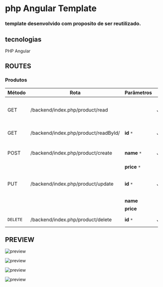 # php Angular Template
### template desenvolvido com proposito de ser reutilizado. 
## tecnologias 
PHP 
Angular

## ROUTES 

### Produtos
| Método | Rota | Parâmetros | Tipo  | Descrição
| ------ | ------ | ------ | ------ |------ |
| GET | /backend/index.php/product/read | |   JSON     | Retorna todos produtos criados.
| GET | /backend/index.php/product/readById/| **id**  `*` |   JSON     | Retorna  produto selecionado. 
| POST | /backend/index.php/product/create |**name**  `*` |JSON | Cria um novo produto. 
| |  | **price**  `*`             |         |
| PUT | /backend/index.php/product/update  |**id**  `*` | JSON |Altera informações de um produto.         |  
|  | | **name**  |
|  |  | **price**  |
| `DELETE` |  /backend/index.php/product/delete  | **id**  `*` | JSON |Deleta um produto.

## PREVIEW

![preview](https://github.com/joseEstudos/phpAngularTemplate/blob/f5d6d158823b8c5c1969b0231444ff3e091ca4b5/summary/prints/produtos.png)

![preview](https://github.com/joseEstudos/phpAngularTemplate/blob/f5d6d158823b8c5c1969b0231444ff3e091ca4b5/summary/prints/novoProduto.png)

![preview](https://github.com/joseEstudos/phpAngularTemplate/blob/f5d6d158823b8c5c1969b0231444ff3e091ca4b5/summary/prints/excluirProduto.png)

![preview](https://github.com/joseEstudos/phpAngularTemplate/blob/f5d6d158823b8c5c1969b0231444ff3e091ca4b5/summary/prints/editarProduto.png)
